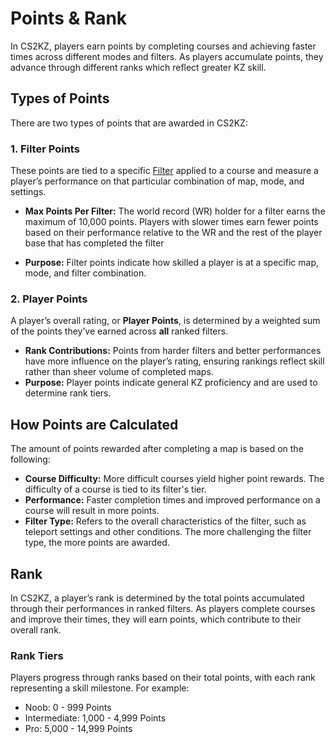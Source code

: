 # Points & Rank

In CS2KZ, players earn points by completing courses and achieving faster times across different modes and filters. 
As players accumulate points, they advance through different ranks which reflect greater KZ skill. 

## Types of Points

There are two types of points that are awarded in CS2KZ:

### 1. Filter Points

These points are tied to a specific [Filter](/systems/maps#filters) applied to a course and measure a player’s performance on that particular combination of map, mode, and settings.

- **Max Points Per Filter:** The world record (WR) holder for a filter earns the maximum of 10,000 points. Players with slower times earn fewer points based on their performance 
relative to the WR and the rest of the player base that has completed the filter

- **Purpose:** Filter points indicate how skilled a player is at a specific map, mode, and filter combination.

### 2. Player Points

A player’s overall rating, or **Player Points**, is determined by a weighted sum of the points they’ve earned across **all** ranked filters.

- **Rank Contributions:** Points from harder filters and better performances have more influence on the player’s rating, ensuring rankings reflect skill rather than sheer volume of completed maps.
- **Purpose:** Player points indicate general KZ proficiency and are used to determine rank tiers.

## How Points are Calculated

The amount of points rewarded after completing a map is based on the following:

- **Course Difficulty:** More difficult courses yield higher point rewards. The difficulty of a course is tied to its filter's tier.
- **Performance:** Faster completion times and improved performance on a course will result in more points.
- **Filter Type:** Refers to the overall characteristics of the filter, such as teleport settings and other conditions. The more 
challenging the filter type, the more points are awarded.

## Rank

In CS2KZ, a player’s rank is determined by the total points accumulated through their performances in ranked filters. As players complete
 courses and improve their times, they will earn points, which contribute to their overall rank.

### Rank Tiers
Players progress through ranks based on their total points, with each rank representing a skill milestone. For example:

- Noob: 0 - 999 Points
- Intermediate: 1,000 - 4,999 Points
- Pro: 5,000 - 14,999 Points